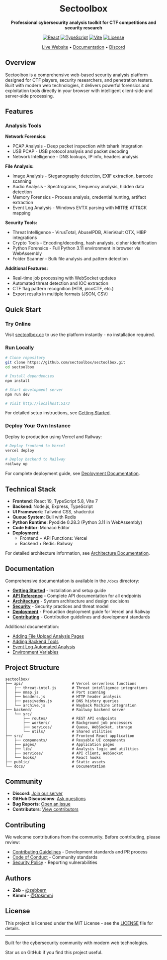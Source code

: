 <div align="center">

# Sectoolbox

**Professional cybersecurity analysis toolkit for CTF competitions and security research**

[![React](https://img.shields.io/badge/React-19.1-61DAFB?logo=react)](https://react.dev)
[![TypeScript](https://img.shields.io/badge/TypeScript-5.8-3178C6?logo=typescript)](https://www.typescriptlang.org/)
[![Vite](https://img.shields.io/badge/Vite-7.1-646CFF?logo=vite)](https://vitejs.dev)
[![License](https://img.shields.io/badge/License-MIT-green.svg)](LICENSE)

[Live Website](https://sectoolbox.cc/) • [Documentation](docs/) • [Discord](https://discord.gg/SvvKKMzE5Q)

</div>

## Overview

Sectoolbox is a comprehensive web-based security analysis platform designed for CTF players, security researchers, and penetration testers. Built with modern web technologies, it delivers powerful forensics and exploitation tools directly in your browser with intelligent client-side and server-side processing.

## Features

### Analysis Tools

**Network Forensics:**
- PCAP Analysis - Deep packet inspection with tshark integration
- USB PCAP - USB protocol analysis and packet decoding
- Network Intelligence - DNS lookups, IP info, headers analysis

**File Analysis:**
- Image Analysis - Steganography detection, EXIF extraction, barcode scanning
- Audio Analysis - Spectrograms, frequency analysis, hidden data detection
- Memory Forensics - Process analysis, credential hunting, artifact extraction
- Event Log Analysis - Windows EVTX parsing with MITRE ATT&CK mapping

**Security Tools:**
- Threat Intelligence - VirusTotal, AbuseIPDB, AlienVault OTX, HIBP integrations
- Crypto Tools - Encoding/decoding, hash analysis, cipher identification
- Python Forensics - Full Python 3.11 environment in browser via WebAssembly
- Folder Scanner - Bulk file analysis and pattern detection

**Additional Features:**
- Real-time job processing with WebSocket updates
- Automated threat detection and IOC extraction
- CTF flag pattern recognition (HTB, picoCTF, etc.)
- Export results in multiple formats (JSON, CSV)

## Quick Start

### Try Online

Visit [sectoolbox.cc](https://sectoolbox.cc/) to use the platform instantly - no installation required.

### Run Locally

```bash
# Clone repository
git clone https://github.com/sectoolbox/sectoolbox.git
cd sectoolbox

# Install dependencies
npm install

# Start development server
npm run dev

# Visit http://localhost:5173
```

For detailed setup instructions, see [Getting Started](docs/getting-started.md).

### Deploy Your Own Instance

Deploy to production using Vercel and Railway:

```bash
# Deploy frontend to Vercel
vercel deploy

# Deploy backend to Railway
railway up
```

For complete deployment guide, see [Deployment Documentation](docs/deployment.md).


## Technical Stack

- **Frontend**: React 19, TypeScript 5.8, Vite 7
- **Backend**: Node.js, Express, TypeScript
- **UI Framework**: Tailwind CSS, shadcn/ui
- **Queue System**: Bull with Redis
- **Python Runtime**: Pyodide 0.28.3 (Python 3.11 in WebAssembly)
- **Code Editor**: Monaco Editor
- **Deployment**: 
  - Frontend + API Functions: Vercel
  - Backend + Redis: Railway

For detailed architecture information, see [Architecture Documentation](docs/architecture.md).

## Documentation

Comprehensive documentation is available in the `/docs` directory:

- **[Getting Started](docs/getting-started.md)** - Installation and setup guide
- **[API Reference](docs/api.md)** - Complete API documentation for all endpoints
- **[Architecture](docs/architecture.md)** - System architecture and design decisions
- **[Security](docs/security.md)** - Security practices and threat model
- **[Deployment](docs/deployment.md)** - Production deployment guide for Vercel and Railway
- **[Contributing](docs/contributing.md)** - Contribution guidelines and development standards

Additional documentation:
- [Adding File Upload Analysis Pages](docs/add_file_upload_analysis_page.md)
- [Adding Backend Tools](docs/add_tool_in_backend.md)
- [Event Log Automated Analysis](docs/eventlog_automated_analysis.md)
- [Environment Variables](docs/env_variables.md)

## Project Structure

```
sectoolbox/
├── api/                      # Vercel serverless functions
│   ├── threat-intel.js       # Threat intelligence integrations
│   ├── nmap.js               # Port scanning
│   ├── headers.js            # HTTP header analysis
│   ├── passivedns.js         # DNS history queries
│   └── archive.js            # Wayback Machine integration
├── backend/                  # Railway backend server
│   └── src/
│       ├── routes/           # REST API endpoints
│       ├── workers/          # Background job processors
│       ├── services/         # Queue, WebSocket, storage
│       └── utils/            # Shared utilities
├── src/                      # Frontend React application
│   ├── components/           # Reusable UI components
│   ├── pages/                # Application pages
│   ├── lib/                  # Analysis logic and utilities
│   ├── services/             # API client, WebSocket
│   └── hooks/                # React hooks
├── public/                   # Static assets
└── docs/                     # Documentation
```

## Community

- **Discord**: [Join our server](https://discord.gg/SvvKKMzE5Q)
- **GitHub Discussions**: [Ask questions](https://github.com/sectoolbox/sectoolbox/discussions)
- **Bug Reports**: [Open an issue](https://github.com/sectoolbox/sectoolbox/issues)
- **Contributors**: [View contributors](https://github.com/sectoolbox/sectoolbox/graphs/contributors)

## Contributing

We welcome contributions from the community. Before contributing, please review:

- [Contributing Guidelines](docs/contributing.md) - Development standards and PR process
- [Code of Conduct](docs/contributing.md#code-of-conduct) - Community standards
- [Security Policy](docs/security.md) - Reporting vulnerabilities

## Authors

- **Zeb** - [@zebbern](https://github.com/zebbern)
- **Kimmi** - [@Opkimmi](https://github.com/Opkimmi)

## License

This project is licensed under the MIT License - see the [LICENSE](LICENSE) file for details.

---

Built for the cybersecurity community with modern web technologies.

Star us on GitHub if you find this project useful.